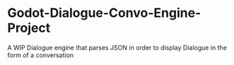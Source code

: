 # Godot-Dialogue-Convo-Engine-Project
A WIP Dialogue engine that parses JSON in order to display Dialogue in the form of a conversation 
